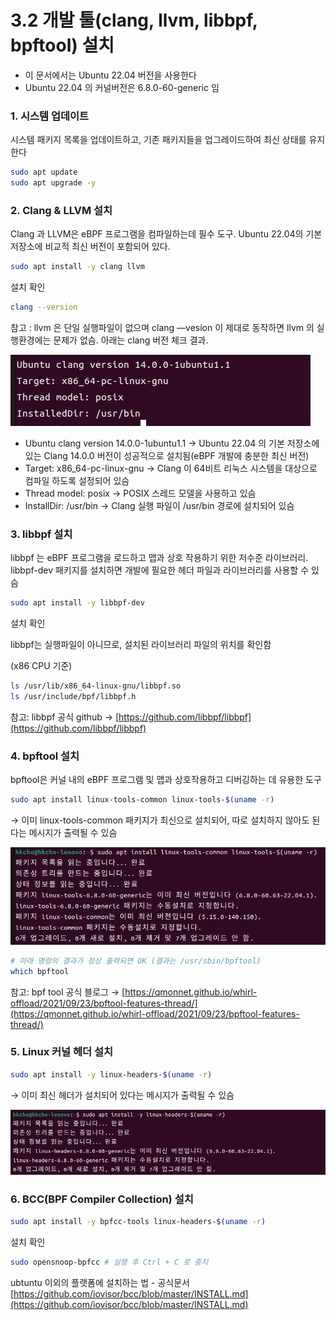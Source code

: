 # 3.2 개발 툴(clang, llvm, libbpf, bpftool) 설치

- 이 문서에서는 Ubuntu 22.04 버전을 사용한다
- Ubuntu 22.04 의 커널버전은 6.8.0-60-generic 임

### 1. 시스템 업데이트

시스템 패키지 목록을 업데이트하고, 기존 패키지들을 업그레이드하여 최신 상태를 유지한다

```bash
sudo apt update
sudo apt upgrade -y
```

### 2. Clang & LLVM 설치

Clang 과 LLVM은 eBPF 프로그램을 컴파일하는데 필수 도구. Ubuntu 22.04의 기본 저장소에 비교적 최신 버전이 포함되어 있다.

```bash
sudo apt install -y clang llvm
```

설치 확인

```bash
clang --version
```

참고 : llvm 은 단일 실행파일이 없으며 clang —vesion 이 제대로 동작하면 llvm 의 실행환경에는 문제가 없슴. 아래는 clang 버전 체크 결과.

![스크린샷 2025-05-31 16-33-33.png](resource/%EC%8A%A4%ED%81%AC%EB%A6%B0%EC%83%B7_2025-05-31_16-33-33.png)

- Ubuntu clang version 14.0.0-1ubuntu1.1 → Ubuntu 22.04 의 기본 저장소에 있는 Clang 14.0.0 버전이 성공적으로 설치됨(eBPF 개발에 충분한 최신 버전)
- Target: x86_64-pc-linux-gnu → Clang 이 64비트 리눅스 시스템을 대상으로 컴파일 하도록 설정되어 있슴
- Thread model: posix → POSIX 스레드 모델을 사용하고 있슴
- InstallDir: /usr/bin → Clang 실행 파일이 /usr/bin 경로에 설치되어 있슴

### 3. libbpf 설치

libbpf 는 eBPF 프로그램을 로드하고 맵과 상호 작용하기 위한 저수준 라이브러리. libbpf-dev 패키지를 설치하면 개발에 필요한 헤더 파일과 라이브러리를 사용할 수 있슴

```bash
sudo apt install -y libbpf-dev
```

설치 확인

libbpf는 실행파일이 아니므로, 설치된 라이브러리 파일의 위치를 확인함

(x86 CPU 기준)

```bash
ls /usr/lib/x86_64-linux-gnu/libbpf.so
ls /usr/include/bpf/libbpf.h
```

참고: libbpf 공식 github → [https://github.com/libbpf/libbpf](https://github.com/libbpf/libbpf)

### 4. bpftool 설치

bpftool은 커널 내의 eBPF 프로그램 및 맵과 상호작용하고 디버깅하는 데 유용한 도구

```bash
sudo apt install linux-tools-common linux-tools-$(uname -r)
```

→ 이미 linux-tools-common 패키지가 최신으로 설치되어, 따로 설치하지 않아도 된다는 메시지가 출력될 수 있슴

![스크린샷 2025-05-31 16-51-56.png](resource/%EC%8A%A4%ED%81%AC%EB%A6%B0%EC%83%B7_2025-05-31_16-51-56.png)

```bash
# 아래 명령의 결과가 정상 출력되면 OK (결과는 /usr/sbin/bpftool)
which bpftool
```

참고: bpf tool 공식 블로그 → [https://qmonnet.github.io/whirl-offload/2021/09/23/bpftool-features-thread/](https://qmonnet.github.io/whirl-offload/2021/09/23/bpftool-features-thread/)

### 5. Linux 커널 헤더 설치

```bash
sudo apt install -y linux-headers-$(uname -r)
```

→ 이미 최신 헤더가 설치되어 있다는 메시지가 출력될 수 있슴

![스크린샷 2025-05-31 17-03-40.png](resource/%EC%8A%A4%ED%81%AC%EB%A6%B0%EC%83%B7_2025-05-31_17-03-40.png)

### 6. BCC(BPF Compiler Collection) 설치

```bash
sudo apt install -y bpfcc-tools linux-headers-$(uname -r)
```

설치 확인

```bash
sudo opensnoop-bpfcc # 실행 후 Ctrl + C 로 중지
```

ubtuntu 이외의 플랫폼에 설치하는 법 - 공식문서
[https://github.com/iovisor/bcc/blob/master/INSTALL.md](https://github.com/iovisor/bcc/blob/master/INSTALL.md)

